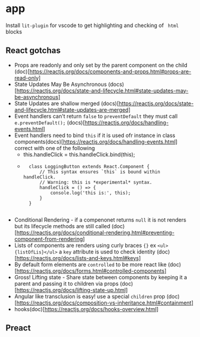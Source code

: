 # app

Install `lit-plugin` for vscode to get highlighting and checking of ` html` blocks


## React gotchas
+ Props are readonly and only set by the parent component on the child (doc)[https://reactjs.org/docs/components-and-props.html#props-are-read-only]
+ State Updates May Be Asynchronous (docs)[https://reactjs.org/docs/state-and-lifecycle.html#state-updates-may-be-asynchronous]
+ State Updates are shallow merged (docs)[https://reactjs.org/docs/state-and-lifecycle.html#state-updates-are-merged]
+ Event handlers can't return `false` to `preventDefault` they must call `e.preventDefault();` (docs)[https://reactjs.org/docs/handling-events.html]
+ Event handlers need to bind `this` if it is used ofr instance in class components(docs)[https://reactjs.org/docs/handling-events.html] correct with one of the following
	- this.handleClick = this.handleClick.bind(this);
	- ```
		class LoggingButton extends React.Component {
			// This syntax ensures `this` is bound within handleClick.
			// Warning: this is *experimental* syntax.
			handleClick = () => {
				console.log('this is:', this);
			}
		}
	```
+ Conditional Rendering - if a compenonet returns `null` it is not renders but its lifecycle methods are still called (doc)[https://reactjs.org/docs/conditional-rendering.html#preventing-component-from-rendering]
+ Lists of components are renders using curly braces `{}` ex `<ul>{listOfLis}</ul>` a `key` attribute is used to check identity (doc)[https://reactjs.org/docs/lists-and-keys.html#keys]
+ By default form elements are `controlled` to be more react like (doc)[https://reactjs.org/docs/forms.html#controlled-components]
+ Gross! Lifting state - Share state between components by keeping it a parent and passing it to children via props (doc)[https://reactjs.org/docs/lifting-state-up.html]
+ Angular like transclusion is easy! use a special `children` prop (doc)[https://reactjs.org/docs/composition-vs-inheritance.html#containment]
+ hooks(doc)[https://reactjs.org/docs/hooks-overview.html]

## Preact


